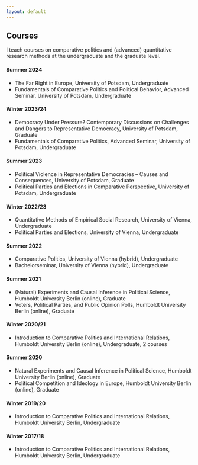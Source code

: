 ```yaml
---
layout: default
---
```


<h2 id="publs">Courses</h2>
I teach courses on comparative politics and (advanced) quantitative research methods at the undergraduate and the graduate level.<br>

<h4>Summer 2024</h4>
<ul>
<li>The Far Right in Europe, University of Potsdam, Undergraduate</li>
<li>Fundamentals of Comparative Politics and Political Behavior, Advanced Seminar, University of Potsdam, Undergraduate</li>
</ul>

<h4>Winter 2023/24</h4>
<ul>
<li>Democracy Under Pressure? Contemporary Discussions on Challenges and Dangers to Representative Democracy, University of Potsdam, Graduate</li>
<li>Fundamentals of Comparative Politics, Advanced Seminar, University of Potsdam, Undergraduate</li>
</ul>

<h4>Summer 2023</h4>
<ul>
<li>Political Violence in Representative Democracies – Causes and Consequences, University of Potsdam, Graduate</li>
<li>Political Parties and Elections in Comparative Perspective, University of Potsdam, Undergraduate</li>
</ul>


<h4>Winter 2022/23</h4>
<ul>
<li>Quantitative Methods of Empirical Social Research, University of Vienna, Undergraduate</li>
<li>Political Parties and Elections, University of Vienna, Undergraduate</li>
</ul>

<h4>Summer 2022</h4>
<ul>
<li>Comparative Politics, University of Vienna (hybrid), Undergraduate</li>
<li>Bachelorseminar, University of Vienna (hybrid), Undergraduate</li>
</ul>

<h4>Summer 2021</h4>
<ul>
<li>(Natural) Experiments and Causal Inference in Political Science, Humboldt University Berlin (online), Graduate</li>
<li>Voters, Political Parties, and Public Opinion Polls, Humboldt University Berlin (online), Graduate</li>
</ul>

<h4>Winter 2020/21</h4>

<ul>
<li>Introduction to Comparative Politics and International Relations, Humboldt University Berlin (online), Undergraduate, 2 courses</li>
</ul>

<h4>Summer 2020</h4>
<ul>
<li>Natural Experiments and Causal Inference in Political Science, Humboldt University Berlin (online), Graduate</li>
<li>Political Competition and Ideology in Europe, Humboldt University Berlin (online), Graduate</li>
</ul>
        

<h4>Winter 2019/20</h4>        
<ul>
<li>Introduction to Comparative Politics and International Relations, Humboldt University Berlin, Undergraduate</li>
</ul>

<h4>Winter 2017/18</h4>
<ul>
<li>Introduction to Comparative Politics and International Relations, Humboldt University Berlin, Undergraduate</li>
</ul>